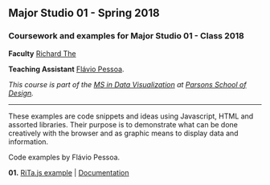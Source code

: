## Major Studio 01 - Spring 2018
### Coursework and examples for Major Studio 01 - Class 2018

**Faculty**  [Richard The](http://www.richardthe.com/)

**Teaching Assistant** [Flávio Pessoa](http://www.flaviopessoa.com.br/). 

*This course is part of the [MS in Data Visualization](https://github.com/visualizedata) at [Parsons School of Design](https://www.newschool.edu/parsons/).*

___

These examples are code snippets and ideas using Javascript, HTML and assorted libraries. Their purpose is to demonstrate what can be done creatively with the browser and as graphic means to display data and information.

Code examples by Flávio Pessoa.

**01.** [RiTa.js example](https://github.com/mczoloft/MS1CourseWork/tree/master/examples/Rita.js) | [Documentation](https://rednoise.org/rita/reference/index.php)